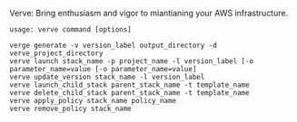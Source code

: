 Verve: Bring enthusiasm and vigor to miantianing your AWS infrastructure.


    usage: verve command [options] 

    verge generate -v version_label output_directory -d verve_project_directory
    verve launch stack_name -p project_name -l version_label [-o parameter_name=value [-o parameter_name=value]
    verve update_version stack_name -l version_label
    verve launch_child_stack parent_stack_name -t template_name
    verve delete_child_stack parent_stack_name -t template_name
    verve apply_policy stack_name policy_name
    verve remove_policy stack_name


